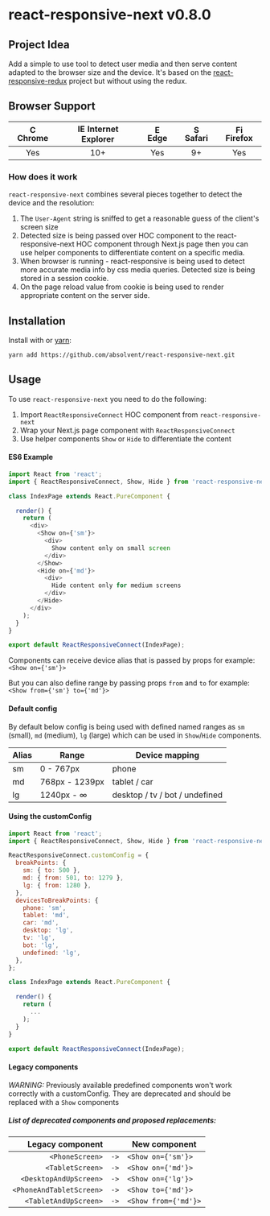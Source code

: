 # react-responsive-next v0.8.0

## Project Idea
Add a simple to use tool to detect user media and then serve content adapted to the browser size and the device.
It's based on the [react-responsive-redux](https://github.com/modosc/react-responsive-redux) project but without using the redux.

## Browser Support
| <img src="https://user-images.githubusercontent.com/1215767/34348387-a2e64588-ea4d-11e7-8267-a43365103afe.png" alt="Chrome" width="16px" height="16px" /> Chrome | <img src="https://user-images.githubusercontent.com/1215767/34348590-250b3ca2-ea4f-11e7-9efb-da953359321f.png" alt="IE" width="16px" height="16px" /> Internet Explorer | <img src="https://user-images.githubusercontent.com/1215767/34348380-93e77ae8-ea4d-11e7-8696-9a989ddbbbf5.png" alt="Edge" width="16px" height="16px" /> Edge | <img src="https://user-images.githubusercontent.com/1215767/34348394-a981f892-ea4d-11e7-9156-d128d58386b9.png" alt="Safari" width="16px" height="16px" /> Safari | <img src="https://user-images.githubusercontent.com/1215767/34348383-9e7ed492-ea4d-11e7-910c-03b39d52f496.png" alt="Firefox" width="16px" height="16px" /> Firefox |
| :---------: | :---------: | :---------: | :---------: | :---------: |
| Yes | 10+ | Yes | 9+ | Yes |


 ### How does it work

`react-responsive-next` combines several pieces together to detect the device and the resolution:
1. The `User-Agent` string is sniffed to get a reasonable guess of the client's screen size
2. Detected size is being passed over HOC component to the react-responsive-next HOC component through Next.js page then you can use helper components to differentiate content on a specific media.
3. When browser is running - react-responsive is being used to detect more accurate media info by css media queries. Detected size is being stored in a session cookie.
4. On the page reload value from cookie is being used to render appropriate content on the server side.


## Installation
Install with or [yarn](https://yarnpkg.com):
```
yarn add https://github.com/absolvent/react-responsive-next.git
```

## Usage
To use `react-responsive-next` you need to do the following:
1. Import `ReactResponsiveConnect` HOC component from `react-responsive-next`
2. Wrap your Next.js page component with `ReactResponsiveConnect`
3. Use helper components `Show` or `Hide` to differentiate the content

#### ES6 Example
```javascript
import React from 'react';
import { ReactResponsiveConnect, Show, Hide } from 'react-responsive-next';

class IndexPage extends React.PureComponent {

  render() {
    return (
      <div>
        <Show on={'sm'}>
          <div>
            Show content only on small screen
          </div>
        </Show>
        <Hide on={'md'}>
          <div>
            Hide content only for medium screens
          </div>
        </Hide>
      </div>
    );
  }
}

export default ReactResponsiveConnect(IndexPage);
```
Components can receive device alias that is passed by props for example:
`<Show on={'sm'}>`

But you can also define range  by passing props `from` and  `to` for example:
`<Show from={'sm'} to={'md'}>`

#### Default config
By default below config is being used with defined named ranges as `sm` (small), 
`md` (medium), `lg` (large) which can be used in `Show`/`Hide` components.

|Alias|Range|Device mapping
|-|-|-|
|sm|0 - 767px|phone|
|md|768px - 1239px|tablet / car|
|lg|1240px - ∞|desktop / tv / bot / undefined|

#### Using the customConfig
```javascript
import React from 'react';
import { ReactResponsiveConnect, Show, Hide } from 'react-responsive-next';

ReactResponsiveConnect.customConfig = {
  breakPoints: {
    sm: { to: 500 },
    md: { from: 501, to: 1279 },
    lg: { from: 1280 },
  },
  devicesToBreakPoints: {
    phone: 'sm',
    tablet: 'md',
    car: 'md',
    desktop: 'lg',
    tv: 'lg',
    bot: 'lg',
    undefined: 'lg',
  },
};

class IndexPage extends React.PureComponent {

  render() {
    return (
      ...
    );
  }
}

export default ReactResponsiveConnect(IndexPage);
```

#### Legacy components
*WARNING:* Previously available predefined components won't work correctly with a customConfig. They are deprecated and should be replaced with a `Show` components 

##### List of deprecated components and proposed replacements:
| Legacy component        |      | New component
| ----------------:       | ---- | -------------------
| `<PhoneScreen>`         | `->` | `<Show on={'sm'}>`   
| `<TabletScreen>`        | `->` | `<Show on={'md'}>`   
| `<DesktopAndUpScreen>`  | `->` | `<Show on={'lg'}>`
| `<PhoneAndTabletScreen>`| `->` | `<Show to={'md'}>`
| `<TabletAndUpScreen>`   | `->` | `<Show from={'md'}>`
